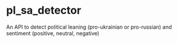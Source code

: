 # pl_sa_detector
An API to detect political leaning (pro-ukrainian or pro-russian) and sentiment (positive, neutral, negative)
